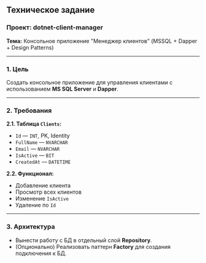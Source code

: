 ## Техническое задание

### Проект: **dotnet-client-manager**

**Тема:** Консольное приложение "Менеджер клиентов" (MSSQL + Dapper + Design Patterns)

---

### 1. Цель

Создать консольное приложение для управления клиентами с использованием **MS SQL Server** и **Dapper**.

---

### 2. Требования

**2.1. Таблица `Clients`:**

* `Id` — `INT`, PK, Identity
* `FullName` — `NVARCHAR`
* `Email` — `NVARCHAR`
* `IsActive` — `BIT`
* `CreatedAt` — `DATETIME`

**2.2. Функционал:**

* Добавление клиента
* Просмотр всех клиентов
* Изменение `IsActive`
* Удаление по `Id`

---

### 3. Архитектура

* Вынести работу с БД в отдельный слой **Repository**.
* (Опционально) Реализовать паттерн **Factory** для создания подключения к БД.


